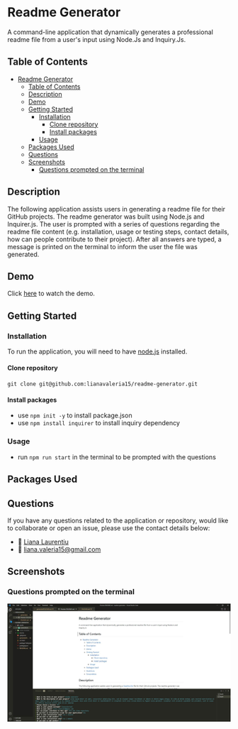 # Readme Generator

A command-line application that dynamically generates a professional readme file from a user's input using Node.Js and Inquiry.Js.

## Table of Contents

- [Readme Generator](#readme-generator)
  - [Table of Contents](#table-of-contents)
  - [Description](#description)
  - [Demo](#demo)
  - [Getting Started](#getting-started)
    - [Installation](#installation)
      - [Clone repository](#clone-repository)
      - [Install packages](#install-packages)
    - [Usage](#usage)
  - [Packages Used](#packages-used)
  - [Questions](#questions)
  - [Screenshots](#screenshots)
    - [Questions prompted on the terminal](#questions-prompted-on-the-terminal)

## Description

The following application assists users in generating a readme file for their GitHub projects. The readme generator was built using Node.js and Inquirer.js. The user is prompted with a series of questions regarding the readme file content (e.g. installation, usage or testing steps, contact details, how can people contribute to their project). After all answers are typed, a message is printed on the terminal to inform the user the file was generated.

## Demo

Click [here](https://drive.google.com/file/d/1ow9XaH1cUGkxuxBqRvq8QZTTT-uSGoPG/view?usp=sharing) to watch the demo.

## Getting Started

### Installation

To run the application, you will need to have [node.js](https://nodejs.org/en/) installed.

#### Clone repository

`git clone git@github.com:lianavaleria15/readme-generator.git`

#### Install packages

- use `npm init -y` to install package.json
- use `npm install inquirer` to install inquiry dependency

### Usage

- run `npm run start` in the terminal to be prompted with the questions

## Packages Used

## Questions

If you have any questions related to the application or repository, would like to collaborate or open an issue, please use the contact details below:

- 👩 [Liana Laurentiu](https://github.com/lianavaleria15)
- 📧 [liana.valeria15@gmail.com](mailto:liana.valeria15@gmail.com)

## Screenshots

### Questions prompted on the terminal

![screenshot with prompted questions on the terminal](assets/screenshots/terminal.jpg)
